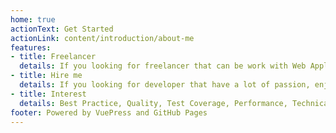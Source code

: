 ```yaml
---
home: true
actionText: Get Started
actionLink: content/introduction/about-me
features:
- title: Freelancer
  details: If you looking for freelancer that can be work with Web Application, IOS Application, Android Application, Desktop Application, Bot, Scripting etc. Hire me :)
- title: Hire me
  details: If you looking for developer that have a lot of passion, enjoy to working and learning as well.
- title: Interest
  details: Best Practice, Quality, Test Coverage, Performance, Technical Solution, Backend, Big Data, IoT
footer: Powered by VuePress and GitHub Pages
---
```

